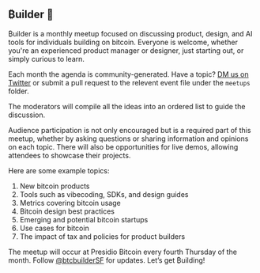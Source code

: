 ## ₿uilder 👋

₿uilder is a monthly meetup focused on discussing product, design, and AI tools for individuals building on bitcoin. Everyone is welcome, whether you're an experienced product manager or designer, just starting out, or simply curious to learn.

Each month the agenda is community-generated. Have a topic? [DM us on Twitter](https://x.com/bbBuilderSF) or submit a pull request to the relevent event file under the `meetups` folder.

The moderators will compile all the ideas into an ordered list to guide the discussion. 

Audience participation is not only encouraged but is a required part of this meetup, whether by asking questions or sharing information and opinions on each topic. There will also be opportunities for live demos, allowing attendees to showcase their projects.

Here are some example topics:
1. New bitcoin products
2. Tools such as vibecoding, SDKs, and design guides
3. Metrics covering bitcoin usage
4. Bitcoin design best practices
5. Emerging and potential bitcoin startups
6. Use cases for bitcoin
7. The impact of tax and policies for product builders

The meetup will occur at Presidio Bitcoin every fourth Thursday of the month. Follow [@btcbuilderSF](https://x.com/bbBuilderSF) for updates. Let’s get ₿uilding!
